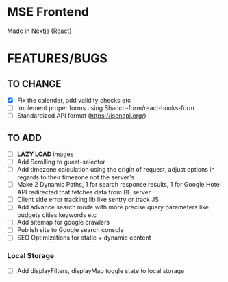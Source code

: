# MSE Frontend

Made in Nextjs (React)

# FEATURES/BUGS

## TO CHANGE

- [x] Fix the calender, add validity checks etc
- [ ] Implement proper forms using Shadcn-form/react-hooks-form
- [ ] Standardized API format (https://jsonapi.org/)

## TO ADD

- [ ] **LAZY LOAD** images
- [ ] Add Scrolling to guest-selector
- [ ] Add timezone calculation using the origin of request, adjust options in regards to their timezone not the server's
- [ ] Make 2 Dynamic Paths, 1 for search response results, 1 for Google Hotel API redirected that fetches data from BE server
- [ ] Client side error tracking lib like sentry or track JS
- [ ] Add advance search mode with more precise query parameters like budgets cities keywords etc
- [ ] Add sitemap for google crawlers
- [ ] Publish site to Google search console
- [ ] SEO Optimizations for static + dynamic content

### Local Storage

- [ ] Add displayFilters, displayMap toggle state to local storage
